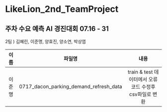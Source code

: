 # LikeLion_2nd_TeamProject

## 주차 수요 예측 AI 경진대회 07.16 - 31
2팀 ) 김혜린, 이준명, 양효진, 양소연, 박상엽

| 이름 | 파일명 | 내용 |
| :---: | --- |:---:|
|이준명| 0717_dacon_parking_demand_refresh_data|train & test 데이터에서 오류코드 수정후 csv파일로 변환|
